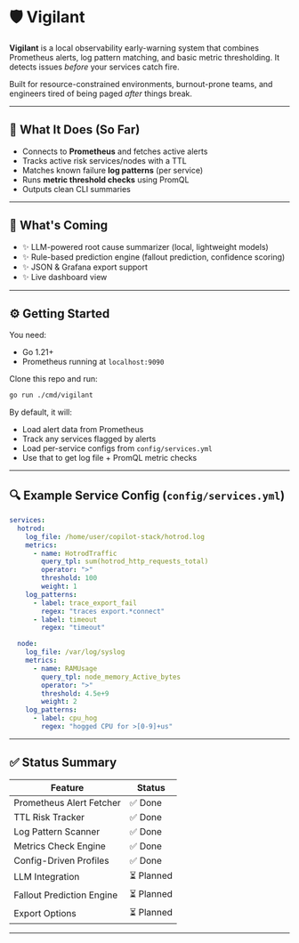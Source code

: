 # 🛡️ Vigilant

**Vigilant** is a local observability early-warning system that combines Prometheus alerts, log pattern matching, and basic metric thresholding. It detects issues *before* your services catch fire.

Built for resource-constrained environments, burnout-prone teams, and engineers tired of being paged *after* things break.

---

## 🚀 What It Does (So Far)

- Connects to **Prometheus** and fetches active alerts
- Tracks active risk services/nodes with a TTL
- Matches known failure **log patterns** (per service)
- Runs **metric threshold checks** using PromQL
- Outputs clean CLI summaries

---

## 🔧 What's Coming

- ✨ LLM-powered root cause summarizer (local, lightweight models)
- ✨ Rule-based prediction engine (fallout prediction, confidence scoring)
- ✨ JSON & Grafana export support
- ✨ Live dashboard view

---

## ⚙️ Getting Started

You need:
- Go 1.21+
- Prometheus running at `localhost:9090`

Clone this repo and run:

```bash
go run ./cmd/vigilant
```

By default, it will:
- Load alert data from Prometheus
- Track any services flagged by alerts
- Load per-service configs from `config/services.yml`
- Use that to get log file + PromQL metric checks

---

## 🔍 Example Service Config (`config/services.yml`)

```yaml
services:
  hotrod:
    log_file: /home/user/copilot-stack/hotrod.log
    metrics:
      - name: HotrodTraffic
        query_tpl: sum(hotrod_http_requests_total)
        operator: ">"
        threshold: 100
        weight: 1
    log_patterns:
      - label: trace_export_fail
        regex: "traces export.*connect"
      - label: timeout
        regex: "timeout"

  node:
    log_file: /var/log/syslog
    metrics:
      - name: RAMUsage
        query_tpl: node_memory_Active_bytes
        operator: ">"
        threshold: 4.5e+9
        weight: 2
    log_patterns:
      - label: cpu_hog
        regex: "hogged CPU for >[0-9]+us"
```

---

## ✅ Status Summary

| Feature                    | Status     |
|----------------------------|------------|
| Prometheus Alert Fetcher  | ✅ Done     |
| TTL Risk Tracker          | ✅ Done     |
| Log Pattern Scanner       | ✅ Done     |
| Metrics Check Engine      | ✅ Done     |
| Config-Driven Profiles    | ✅ Done     |
| LLM Integration           | ⏳ Planned  |
| Fallout Prediction Engine | ⏳ Planned  |
| Export Options            | ⏳ Planned  |

---



